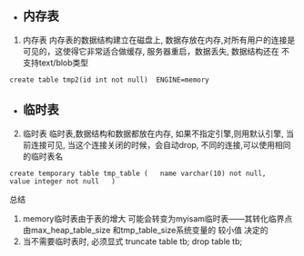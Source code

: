 * ## 内存表  ##

1. 内存表
  内存表的数据结构建立在磁盘上, 数据存放在内存,对所有用户的连接是可见的，这使得它非常适合做缓存, 服务器重启，数据丢失, 数据结构还在
  不支持text/blob类型
  
```
create table tmp2(id int not null)  ENGINE=memory
```

* ## 临时表  ##

2. 临时表
   临时表,数据结构和数据都放在内存, 如果不指定引擎,则用默认引擎, 
   当前连接可见, 当这个连接关闭的时候，会自动drop, 不同的连接,可以使用相同的临时表名
   
```
create temporary table tmp_table (   name varchar(10) not null,   value integer not null   ) 

```

总结

1. memory临时表由于表的增大 可能会转变为myisam临时表——其转化临界点由max_heap_table_size 和tmp_table_size系统变量的 较小值 决定的
2. 当不需要临时表时, 必须显式 truncate table tb; drop table tb;


